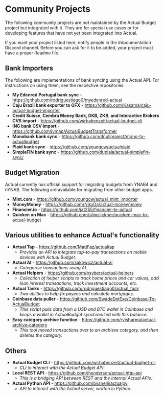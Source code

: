 # Community Projects


The following community projects are not maintained by the Actual Budget project but integrated with it. 
They are for special use cases or for developing features that have not yet been integrated into Actual.

If you want your project listed here, notify people in the #documentation Discord channel. Before you can ask 
for it to be added, your project must have a proper Readme file.


## Bank Importers

The following are implementations of bank syncing using the Actual API. For instructions on using them, see the respective repositories.

* **My Edenred Portugal bank sync** - https://github.com/rodriguestiago0/myedenred-actual
* **Caju Brazil bank exporter to OFX** - https://github.com/Kasama/caju-actual-budget-importer
* **Credit Suisse, Cembra Money Bank, DKB, ZKB, and Interactive Brokers CVS import** - https://github.com/wirhabenzeit/actual-budget-cli
* **ING bank CSV import** - https://github.com/jvmap/ActualBudgetTransformer
* **Monobank bank sync** - https://github.com/dnullproject/mono-to-actualbudget
* **Plaid bank sync** - https://github.com/youngcw/actualplaid
* **SimpleFIN bank sync** - https://github.com/duplaja/actual-simplefin-sync/


## Budget Migration

Actual currently has official support for migrating budgets from YNAB4 and nYNAB.  The following are available for migrating from other budget apps.

* **Mint.com** - https://github.com/youngcw/actual_mint_importer
* **MoneyMoney** - https://github.com/NikxDa/actual-moneymoney
* **Financier.io** - https://github.com/jat255/financier-to-actual
* **Quicken on Mac** - https://github.com/slimslickner/quicken-mac-to-actual-budget


## Various utilities to enhance Actual's functionality

* **Actual Tap** - https://github.com/MattFaz/actualtap
   - *Provides an API to integrate tap-to-pay transactions on mobile devices with Actual Budget.*
* **Actual AI** - https://github.com/sakowicz/actual-ai
   - *Categorise transactions using AI.*
* **Actual Helpers** - https://github.com/psybers/actual-helpers
   - *Collection of helper scripts to track home prices and car values, add loan interest transactions, track investment accounts, etc.*
* **Actual Tasks** - https://github.com/rodriguestiago0/actual_task
   - *Two utilities to help fix payees and calculate mortgages.*
* **Coinbase data puller** - https://github.com/SwadeDotExe/Coinbase-To-ActualBudget
   - *This script pulls data from a USD and BTC wallet in Coinbase and keeps a wallet in ActualBudget synchronized with this balance.*
* **Easy category archive function** - https://github.com/rvisharma/actual-archive-category
   - *This tool moved transactions over to an _archieve_ category, and then deletes the category.*


## Others

* **Actual Budget CLI** - https://github.com/wirhabenzeit/actual-budget-cli
   - *CLI to interact with the Actual Budget API.*
* **Local REST API** - https://github.com/jhonderson/actual-http-api
   - *This is a bridging API between REST and the internal Actual APIs.*
* **Actual Python API** - https://github.com/bvanelli/actualpy
   - *API to interact with the Actual server, written in Python.*
